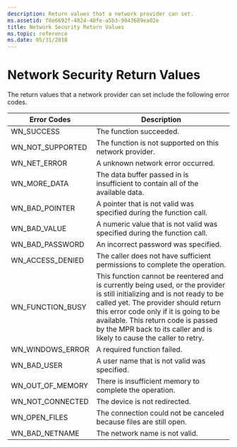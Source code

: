 ```yaml
---
description: Return values that a network provider can set.
ms.assetid: f8e6692f-4824-40fe-a5b3-9843689ea02e
title: Network Security Return Values
ms.topic: reference
ms.date: 05/31/2018
---
```


# Network Security Return Values

The return values that a network provider can set include the following error codes.



| Error Codes         | Description                                                                                                                                                                                                                                                                                                                             |
|---------------------|-----------------------------------------------------------------------------------------------------------------------------------------------------------------------------------------------------------------------------------------------------------------------------------------------------------------------------------------|
| WN\_SUCCESS         | The function succeeded.                                                                                                                                                                                                                                                                                                                 |
| WN\_NOT\_SUPPORTED  | The function is not supported on this network provider.                                                                                                                                                                                                                                                                                 |
| WN\_NET\_ERROR      | A unknown network error occurred.                                                                                                                                                                                                                                                                                                       |
| WN\_MORE\_DATA      | The data buffer passed in is insufficient to contain all of the available data.                                                                                                                                                                                                                                                         |
| WN\_BAD\_POINTER    | A pointer that is not valid was specified during the function call.                                                                                                                                                                                                                                                                     |
| WN\_BAD\_VALUE      | A numeric value that is not valid was specified during the function call.                                                                                                                                                                                                                                                               |
| WN\_BAD\_PASSWORD   | An incorrect password was specified.                                                                                                                                                                                                                                                                                                    |
| WN\_ACCESS\_DENIED  | The caller does not have sufficient permissions to complete the operation.                                                                                                                                                                                                                                                              |
| WN\_FUNCTION\_BUSY  | This function cannot be reentered and is currently being used, or the provider is still initializing and is not ready to be called yet. The provider should return this error code only if it is going to be available. This return code is passed by the MPR back to its caller and is likely to cause the caller to retry.<br/> |
| WN\_WINDOWS\_ERROR  | A required function failed.                                                                                                                                                                                                                                                                                                             |
| WN\_BAD\_USER       | A user name that is not valid was specified.                                                                                                                                                                                                                                                                                            |
| WN\_OUT\_OF\_MEMORY | There is insufficient memory to complete the operation.                                                                                                                                                                                                                                                                                 |
| WN\_NOT\_CONNECTED  | The device is not redirected.                                                                                                                                                                                                                                                                                                           |
| WN\_OPEN\_FILES     | The connection could not be canceled because files are still open.                                                                                                                                                                                                                                                                      |
| WN\_BAD\_NETNAME    | The network name is not valid.                                                                                                                                                                                                                                                                                                          |



 

 

 




